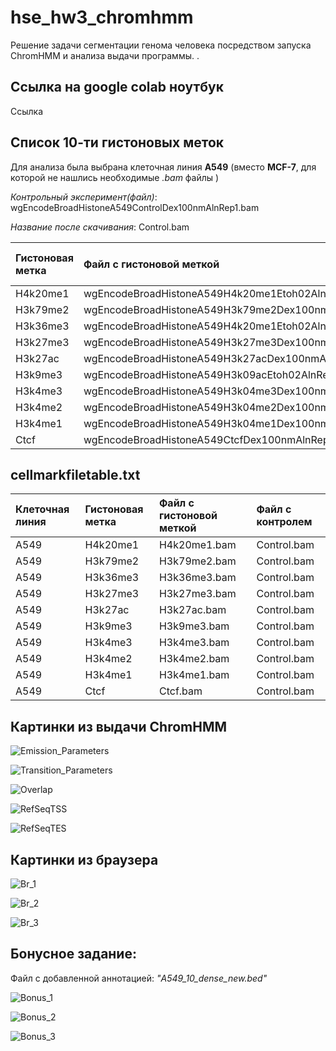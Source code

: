 # hse_hw3_chromhmm
Решение задачи сегментации генома человека посредством запуска ChromHMM и анализа выдачи программы. . 

## Ссылка на google colab ноутбук
Ссылка 

## Список 10-ти гистоновых меток
Для анализа была выбрана клеточная линия **A549** (вместо **MCF-7**, для которой не нашлись необходимые *.bam* файлы )

*Контрольный эксперимент(файл)*: wgEncodeBroadHistoneA549ControlDex100nmAlnRep1.bam 

*Название после скачивания*: Control.bam

|Гистоновая метка|Файл с гистоновой меткой                            |Название .bam файла (После скачивания)|
|:---------------|:---------------------------------------------------|:-------------------------------------|
|H4k20me1        |wgEncodeBroadHistoneA549H4k20me1Etoh02AlnRep1.bam   |H4k20me1.bam                          |
|H3k79me2        |wgEncodeBroadHistoneA549H3k79me2Dex100nmAlnRep1.bam |H3k79me2.bam                          |
|H3k36me3        |wgEncodeBroadHistoneA549H4k20me1Etoh02AlnRep1.bam   |H3k36me3.bam                          |
|H3k27me3        |wgEncodeBroadHistoneA549H3k27me3Dex100nmAlnRep1.bam |H3k27me3.bam                          |
|H3k27ac         |wgEncodeBroadHistoneA549H3k27acDex100nmAlnRep1.bam  |H3k27ac.bam                           |
|H3k9me3         |wgEncodeBroadHistoneA549H3k09acEtoh02AlnRep1.bam    |H3k9me3.bam                           |
|H3k4me3         |wgEncodeBroadHistoneA549H3k04me3Dex100nmAlnRep1.bam |H3k4me3.bam                           |
|H3k4me2         |wgEncodeBroadHistoneA549H3k04me2Dex100nmAlnRep1.bam |H3k4me2.bam                           |
|H3k4me1         |wgEncodeBroadHistoneA549H3k04me1Dex100nmAlnRep1.bam |H3k4me1.bam                           |
|Ctcf            |wgEncodeBroadHistoneA549CtcfDex100nmAlnRep1.bam     |Ctcf.bam                              |

## cellmarkfiletable.txt
|Клеточная линия| Гистоновая метка | Файл с гистоновой меткой| Файл с контролем|
|:--|:----------|:------------|:------------|
|A549|	H4k20me1|	H4k20me1.bam|	Control.bam|
|A549|	H3k79me2|	H3k79me2.bam|	Control.bam|
|A549|	H3k36me3|	H3k36me3.bam|	Control.bam|
|A549|	H3k27me3|	H3k27me3.bam|	Control.bam|
|A549|	H3k27ac|	H3k27ac.bam|	Control.bam|
|A549|	H3k9me3|	H3k9me3.bam|	Control.bam|
|A549|	H3k4me3|	H3k4me3.bam|	Control.bam|
|A549|	H3k4me2|	H3k4me2.bam|	Control.bam|
|A549|	H3k4me1|	H3k4me1.bam|	Control.bam|
|A549|	Ctcf|	Ctcf.bam|	Control.bam|

## Картинки из выдачи ChromHMM

![Emission_Parameters](https://user-images.githubusercontent.com/60792064/161400551-c95b828a-dab0-4172-a2fd-26b15e7f4fde.png)

![Transition_Parameters](https://user-images.githubusercontent.com/60792064/161400557-35a9a9b7-c546-4f45-a6ac-8f582d5e4f98.png)

![Overlap](https://user-images.githubusercontent.com/60792064/161400561-b7e86bc9-8300-4ada-b86e-b8f73a097a94.png)

![RefSeqTSS](https://user-images.githubusercontent.com/60792064/161400565-abd9e9d8-b341-4278-bc96-1a6d2a436a2e.png)

![RefSeqTES](https://user-images.githubusercontent.com/60792064/161400575-144dc141-f333-484b-b538-8bf597971a76.png)

## Картинки из браузера

![Br_1](https://user-images.githubusercontent.com/60792064/161401769-6ba4ea35-484e-4139-b228-abc550f922dd.png)

![Br_2](https://user-images.githubusercontent.com/60792064/161401773-d3240f5d-3252-465f-be56-4b1b8e0aec7a.png)

![Br_3](https://user-images.githubusercontent.com/60792064/161401778-5d4c5a62-b5d4-43c3-bfd9-b15e1a4bbe43.png)

## Бонусное задание: 

Файл с добавленной аннотацией: *"A549_10_dense_new.bed"*

![Bonus_1](https://user-images.githubusercontent.com/60792064/161401983-e37d7d2c-5aa5-4981-b1ae-ef8b4555bf81.png)

![Bonus_2](https://user-images.githubusercontent.com/60792064/161401987-cae85b33-0ff8-4f9c-b2e7-c3355e63e5ae.png)

![Bonus_3](https://user-images.githubusercontent.com/60792064/161401992-1985190f-b174-490c-8620-6038a04b3abe.png)

